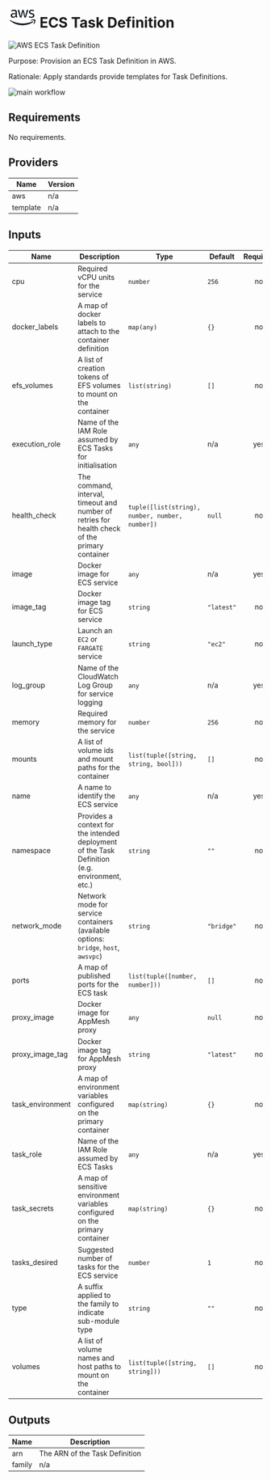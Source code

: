 # ![AWS](aws-logo.png) ECS Task Definition

![AWS ECS Task Definition](aws\_ecs\_task\_definition.png)

Purpose: Provision an ECS Task Definition in AWS.

Rationale: Apply standards provide templates for Task Definitions.

![main workflow](https://github.com/figurate/terraform-aws-ecs-task-definition/actions/workflows/main.yml/badge.svg)

## Requirements

No requirements.

## Providers

| Name | Version |
|------|---------|
| aws | n/a |
| template | n/a |

## Inputs

| Name | Description | Type | Default | Required |
|------|-------------|------|---------|:--------:|
| cpu | Required vCPU units for the service | `number` | `256` | no |
| docker\_labels | A map of docker labels to attach to the container definition | `map(any)` | `{}` | no |
| efs\_volumes | A list of creation tokens of EFS volumes to mount on the container | `list(string)` | `[]` | no |
| execution\_role | Name of the IAM Role assumed by ECS Tasks for initialisation | `any` | n/a | yes |
| health\_check | The command, interval, timeout and number of retries for health check of the primary container | `tuple([list(string), number, number, number])` | `null` | no |
| image | Docker image for ECS service | `any` | n/a | yes |
| image\_tag | Docker image tag for ECS service | `string` | `"latest"` | no |
| launch\_type | Launch an `EC2` or `FARGATE` service | `string` | `"ec2"` | no |
| log\_group | Name of the CloudWatch Log Group for service logging | `any` | n/a | yes |
| memory | Required memory for the service | `number` | `256` | no |
| mounts | A list of volume ids and mount paths for the container | `list(tuple([string, string, bool]))` | `[]` | no |
| name | A name to identify the ECS service | `any` | n/a | yes |
| namespace | Provides a context for the intended deployment of the Task Definition (e.g. environment, etc.) | `string` | `""` | no |
| network\_mode | Network mode for service containers (available options: `bridge`, `host`, `awsvpc`) | `string` | `"bridge"` | no |
| ports | A map of published ports for the ECS task | `list(tuple([number, number]))` | `[]` | no |
| proxy\_image | Docker image for AppMesh proxy | `any` | `null` | no |
| proxy\_image\_tag | Docker image tag for AppMesh proxy | `string` | `"latest"` | no |
| task\_environment | A map of environment variables configured on the primary container | `map(string)` | `{}` | no |
| task\_role | Name of the IAM Role assumed by ECS Tasks | `any` | n/a | yes |
| task\_secrets | A map of sensitive environment variables configured on the primary container | `map(string)` | `{}` | no |
| tasks\_desired | Suggested number of tasks for the ECS service | `number` | `1` | no |
| type | A suffix applied to the family to indicate sub-module type | `string` | `""` | no |
| volumes | A list of volume names and host paths to mount on the container | `list(tuple([string, string]))` | `[]` | no |

## Outputs

| Name | Description |
|------|-------------|
| arn | The ARN of the Task Definition |
| family | n/a |

